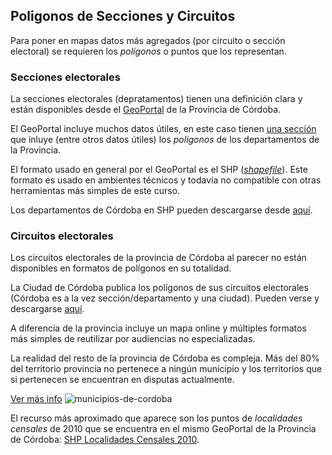 ## Poligonos de Secciones y Circuitos

Para poner en mapas datos más agregados (por circuito o sección electoral) se requieren los _polígonos_ o puntos que los representan.  

### Secciones electorales

La secciones electorales (depratamentos) tienen una definición clara y están disponibles desde el [GeoPortal](http://estadistica.cba.gov.ar/Territorio/GeoPortal/tabid/564/language/es-AR/Default.aspx) de la Provincia de Córdoba.  

El GeoPortal incluye muchos datos útiles, en este caso tienen [una sección](http://estadistica.cba.gov.ar/Territorio/GeoPortal/CapasProvincia/CapasGeneralesProvincia/CapasdePol%C3%ADticayAdministraci%C3%B3nProvincia/tabid/847/language/es-AR/Default.aspx) que inluye (entre otros datos útiles) los _poligonos_ de los departamentos de la Provincia.  

El formato usado en general por el GeoPortal es el SHP ([_shapefile_](https://es.wikipedia.org/wiki/Shapefile)). Este formato es usado en ambientes técnicos y todavía no compatible con otras herramientas más simples de este curso.

Los departamentos de Córdoba en SHP pueden descargarse desde [aquí](http://estadistica.cba.gov.ar/LinkClick.aspx?fileticket=A4SgYgeHpIc%3d&tabid=696&language=es-AR).  

### Circuitos electorales

Los circuitos electorales de la provincia de Córdoba al parecer no están disponibles en formatos de polígonos en su totalidad.  

La Ciudad de Córdoba publica los polígonos de sus circuitos electorales (Córdoba es a la vez sección/departamento y una ciudad). Pueden verse y descargarse [aquí](https://gobiernoabierto.cordoba.gob.ar/data/datos-abiertos/categoria/legislacion/seccionales-y-circuitos-electorales/212).  

A diferencia de la provincia incluye un mapa online y múltiples formatos más simples de reutilizar por audiencias no especializadas.  

La realidad del resto de la provincia de Córdoba es compleja. Más del 80% del territorio provincia no pertenece a ningún municipio y los territorios que si pertenecen se encuentran en disputas actualmente.

[Ver más info](https://andresvazquez.com.ar/blog/los-municipios-de-cordoba-no-existen/)
![municipios-de-cordoba](http://andresvazquez.com.ar/data/cordoba-argentina-segun-censo-2010/mapa/index/show/radios-municipales-DGC-2014/)

El recurso más aproximado que aparece son los puntos de _localidades censales_ de 2010 que se encuentra en el mismo GeoPortal de la Provincia de Córdoba: [SHP Localidades Censales 2010](http://estadistica.cba.gov.ar/LinkClick.aspx?fileticket=eEKeiKWrGvE%3d&tabid=696&language=es-AR).  



